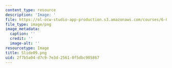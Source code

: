 ```yaml
---
content_type: resource
description: 'Image: '
file: https://ol-ocw-studio-app-production.s3.amazonaws.com/courses/6-004-computation-structures-spring-2017/2f7b5a04d7c97e3d25610f5dbc905867_Slide09.png
file_type: image/png
image_metadata:
  caption: ''
  credit: ''
  image-alt: ''
resourcetype: Image
title: Slide09.png
uid: 2f7b5a04-d7c9-7e3d-2561-0f5dbc905867
---
```

